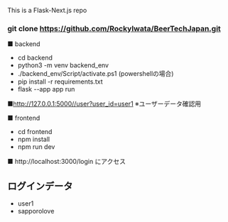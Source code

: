 This is a Flask-Next.js repo

### git clone https://github.com/RockyIwata/BeerTechJapan.git

■ backend
- cd backend
- python3 -m venv backend_env
- ./backend_env/Script/activate.ps1 (powershellの場合)
- pip install -r requirements.txt
- flask --app app run

■http://127.0.0.1:5000//user?user_id=user1
※ユーザーデータ確認用

■ frontend
- cd frontend
- npm install
- npm run dev

■ http://localhost:3000/login にアクセス

## ログインデータ
- user1
- sapporolove

